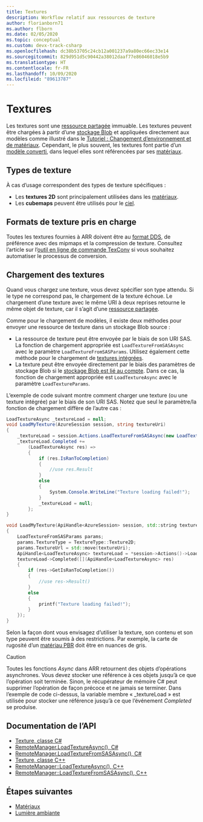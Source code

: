```yaml
---
title: Textures
description: Workflow relatif aux ressources de texture
author: florianborn71
ms.author: flborn
ms.date: 02/05/2020
ms.topic: conceptual
ms.custom: devx-track-csharp
ms.openlocfilehash: dc38b53705c24cb12a001237a9a80ec66ec33e14
ms.sourcegitcommit: 829d951d5c90442a38012daaf77e86046018e5b9
ms.translationtype: HT
ms.contentlocale: fr-FR
ms.lasthandoff: 10/09/2020
ms.locfileid: "89613787"
---
```

# <a name="textures"></a>Textures

Les textures sont une [ressource partagée](../concepts/lifetime.md) immuable. Les textures peuvent être chargées à partir d’une [stockage Blob](../how-tos/conversion/blob-storage.md) et appliquées directement aux modèles comme illustré dans le [Tutoriel : Changement d’environnement et de matériaux](../tutorials/unity/materials-lighting-effects/materials-lighting-effects.md). Cependant, le plus souvent, les textures font partie d’un [modèle converti](../how-tos/conversion/model-conversion.md), dans lequel elles sont référencées par ses [matériaux](materials.md).

## <a name="texture-types"></a>Types de texture

À cas d’usage correspondent des types de texture spécifiques :

* Les **textures 2D** sont principalement utilisées dans les [matériaux](materials.md).
* Les **cubemaps** peuvent être utilisés pour le [ciel](../overview/features/sky.md).

## <a name="supported-texture-formats"></a>Formats de texture pris en charge

Toutes les textures fournies à ARR doivent être au [format DDS](https://en.wikipedia.org/wiki/DirectDraw_Surface), de préférence avec des mipmaps et la compression de texture. Consultez l’article sur l’[outil en ligne de commande TexConv](../resources/tools/tex-conv.md) si vous souhaitez automatiser le processus de conversion.

## <a name="loading-textures"></a>Chargement des textures

Quand vous chargez une texture, vous devez spécifier son type attendu. Si le type ne correspond pas, le chargement de la texture échoue.
Le chargement d’une texture avec le même URI à deux reprises retourne le même objet de texture, car il s’agit d’une [ressource partagée](../concepts/lifetime.md).

Comme pour le chargement de modèles, il existe deux méthodes pour envoyer une ressource de texture dans un stockage Blob source :

* La ressource de texture peut être envoyée par le biais de son URI SAS. La fonction de chargement appropriée est `LoadTextureFromSASAsync` avec le paramètre `LoadTextureFromSASParams`. Utilisez également cette méthode pour le chargement de [textures intégrées](../overview/features/sky.md#built-in-environment-maps).
* La texture peut être envoyée directement par le biais des paramètres de stockage Blob si le [stockage Blob est lié au compte](../how-tos/create-an-account.md#link-storage-accounts). Dans ce cas, la fonction de chargement appropriée est `LoadTextureAsync` avec le paramètre `LoadTextureParams`.

L’exemple de code suivant montre comment charger une texture (ou une texture intégrée) par le biais de son URI SAS. Notez que seul le paramètre/la fonction de chargement diffère de l’autre cas :

```cs
LoadTextureAsync _textureLoad = null;
void LoadMyTexture(AzureSession session, string textureUri)
{
    _textureLoad = session.Actions.LoadTextureFromSASAsync(new LoadTextureFromSASParams(textureUri, TextureType.Texture2D));
    _textureLoad.Completed +=
        (LoadTextureAsync res) =>
        {
            if (res.IsRanToCompletion)
            {
                //use res.Result
            }
            else
            {
                System.Console.WriteLine("Texture loading failed!");
            }
            _textureLoad = null;
        };
}
```

```cpp
void LoadMyTexture(ApiHandle<AzureSession> session, std::string textureUri)
{
    LoadTextureFromSASParams params;
    params.TextureType = TextureType::Texture2D;
    params.TextureUrl = std::move(textureUri);
    ApiHandle<LoadTextureAsync> textureLoad = *session->Actions()->LoadTextureFromSASAsync(params);
    textureLoad->Completed([](ApiHandle<LoadTextureAsync> res)
    {
        if (res->GetIsRanToCompletion())
        {
            //use res->Result()
        }
        else
        {
            printf("Texture loading failed!");
        }
    });
}
```

Selon la façon dont vous envisagez d’utiliser la texture, son contenu et son type peuvent être soumis à des restrictions. Par exemple, la carte de rugosité d’un [matériau PBR](../overview/features/pbr-materials.md) doit être en nuances de gris.

> [!CAUTION]
> Toutes les fonctions *Async* dans ARR retournent des objets d’opérations asynchrones. Vous devez stocker une référence à ces objets jusqu’à ce que l’opération soit terminée. Sinon, le récupérateur de mémoire C# peut supprimer l’opération de façon précoce et ne jamais se terminer. Dans l’exemple de code ci-dessus, la variable membre « _textureLoad » est utilisée pour stocker une référence jusqu’à ce que l’événement *Completed* se produise.

## <a name="api-documentation"></a>Documentation de l’API

* [Texture, classe C#](https://docs.microsoft.com/dotnet/api/microsoft.azure.remoterendering.texture)
* [RemoteManager.LoadTextureAsync(), C#](https://docs.microsoft.com/dotnet/api/microsoft.azure.remoterendering.remotemanager.loadtextureasync)
* [RemoteManager.LoadTextureFromSASAsync(), C#](https://docs.microsoft.com/dotnet/api/microsoft.azure.remoterendering.remotemanager.loadtexturefromsasasync)
* [Texture, classe C++](https://docs.microsoft.com/cpp/api/remote-rendering/texture)
* [RemoteManager::LoadTextureAsync(), C++](https://docs.microsoft.com/cpp/api/remote-rendering/remotemanager#loadtextureasync)
* [RemoteManager::LoadTextureFromSASAsync(), C++](https://docs.microsoft.com/cpp/api/remote-rendering/remotemanager#loadtexturefromsasasync)

## <a name="next-steps"></a>Étapes suivantes

* [Matériaux](materials.md)
* [Lumière ambiante](../overview/features/sky.md)
